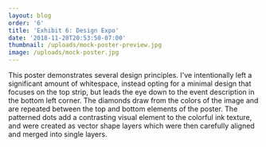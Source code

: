 ```yaml
---
layout: blog
order: '6'
title: 'Exhibit 6: Design Expo'
date: '2018-11-20T20:53:50-07:00'
thumbnail: /uploads/mock-poster-preview.jpg
image: /uploads/mock-poster.jpg
---
```

This poster demonstrates several design principles. I've intentionally left a significant amount of whitespace, instead opting for a minimal design that focuses on the top strip, but leads the eye down to the event description in the bottom left corner. The diamonds draw from the colors of the image and are repeated between the top and bottom elements of the poster. The patterned dots add a contrasting visual element to the colorful ink texture, and were created as vector shape layers which were then carefully aligned and merged into single layers.
